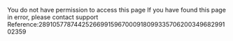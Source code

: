 You do not have permission to access this page
If you have found this page in error, please contact support
Reference:28910577874425266991596700091809933570620034968299102359
